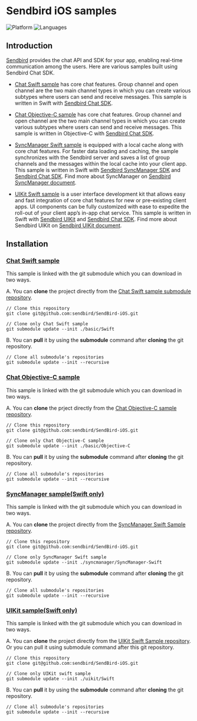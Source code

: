 # Sendbird iOS samples
![Platform](https://img.shields.io/badge/platform-iOS-orange.svg)
![Languages](https://img.shields.io/badge/language-Objective--C%20%7C%20Swift-orange.svg)

## Introduction

[Sendbird](https://sendbird.com) provides the chat API and SDK for your app, enabling real-time communication among the users. Here are various samples built using Sendbird Chat SDK.

- [Chat Swift sample](#chat-swift-sample) has core chat features. Group channel and open channel are the two main channel types in which you can create various subtypes where users can send and receive messages. This sample is written in Swift with [Sendbird Chat SDK](https://github.com/sendbird/sendbird-ios-framework).

- [Chat Objective-C sample](#chat-objective-c-sample) has core chat features. Group channel and open channel are the two main channel types in which you can create various subtypes where users can send and receive messages. This sample is written in Objective-C with [Sendbird Chat SDK](https://github.com/sendbird/sendbird-ios-framework).

- [SyncManager Swift sample](#syncmanager-sampleswift-only) is equipped with a local cache along with core chat features. For faster data loading and caching, the sample synchronizes with the Sendbird server and saves a list of group channels and the messages within the local cache into your client app. This sample is written in Swift with [Sendbird SyncManager SDK](https://github.com/sendbird/sendbird-syncmanager-ios) and [Sendbird Chat SDK](https://github.com/sendbird/sendbird-ios-framework). Find more about SyncManager on [Sendbird SyncManager document](https://docs.sendbird.com/ios/sync_manager_getting_started).

- [UIKit Swift sample](#uikit-sampleswift-only) is a user interface development kit that allows easy and fast integration of core chat features for new or pre-existing client apps. UI components can be fully customized with ease to expedite the roll-out of your client app’s in-app chat service. This sample is written in Swift with [Sendbird UIKit](https://github.com/sendbird/sendbird-uikit-ios) and [Sendbird Chat SDK](https://github.com/sendbird/sendbird-ios-framework). Find more about Sendbird UIKit on [Sendbird UIKit document](https://docs.sendbird.com/ios/ui_kit_getting_started).

## Installation

### [Chat Swift sample](https://github.com/sendbird/SendBird-iOS-Swift/tree/2e03a93c08b4a119b4f5e18965a5dc087d050ca1)

This sample is linked with the git submodule which you can download in two ways. 

A. You can **clone** the project directly from the [Chat Swift sample submodule repository](https://github.com/sendbird/SendBird-iOS-Swift). 

```
// Clone this repository
git clone git@github.com:sendbird/SendBird-iOS.git  

// Clone only Chat Swift sample
git submodule update --init ./basic/Swift
```

B. You can **pull** it by using the **submodule** command after **cloning** the git repository.

```
// Clone all submodule's repositories
git submodule update --init --recursive    
```

### [Chat Objective-C sample](https://github.com/sendbird/SendBird-iOS-ObjectiveC/tree/74aca144f3c215ce185e96173620ef5bbf850d99)

This sample is linked with the git submodule which you can download in two ways. 

A. You can **clone** the prject directly from the [Chat Objective-C sample repository](https://github.com/sendbird/SendBird-iOS-ObjectiveC).

```
// Clone this repository
git clone git@github.com:sendbird/SendBird-iOS.git  

// Clone only Chat Objective-C sample
git submodule update --init ./basic/Objective-C
```

B. You can **pull** it by using the **submodule** command after **cloning** the git repository.

```
// Clone all submodule's repositories
git submodule update --init --recursive    
```

### [SyncManager sample(Swift only)](https://github.com/sendbird/SendBird-iOS/tree/master/syncmanager)

This sample is linked with the git submodule which you can download in two ways. 

A. You can **clone** the project directly from the [SyncManager Swift Sample repository](https://github.com/sendbird/SyncManager-iOS-Swift).

```
// Clone this repository
git clone git@github.com:sendbird/SendBird-iOS.git

// Clone only SyncManager Swift sample
git submodule update --init ./syncmanager/SyncManager-Swift
```

B. You can **pull** it by using the **submodule** command after **cloning** the git repository.

```
// Clone all submodule's repositories
git submodule update --init --recursive    
```

### [UIKit sample(Swift only)](https://github.com/sendbird/SendBird-iOS/tree/master/uikit)

This sample is linked with the git submodule which you can download in two ways. 

A. You can **clone** the project directly from the [UIKit Swift Sample repository](https://github.com/sendbird/UIKit-iOS-Swift). Or you can pull it using submodule command after this git repository.

```
// Clone this repository
git clone git@github.com:sendbird/SendBird-iOS.git

// Clone only UIKit swift sample
git submodule update --init ./uikit/Swift
```

B. You can **pull** it by using the **submodule** command after **cloning** the git repository.

```
// Clone all submodule's repositories
git submodule update --init --recursive    
```
